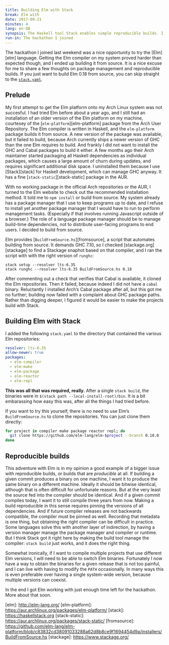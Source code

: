 ```yaml
---
title: Building Elm with Stack
break: Elm with
date: 2017-09-21
minutes: 4
lang: en-GB
synopsis: The Haskell tool Stack enables simple reproducible builds. I used it to build the Elm compiler from source.
run-in: The hackathon I joined
---
```


The hackathon I joined last weekend was a nice opportunity to try the [Elm][elm] language.
Getting the Elm compiler on my system proved harder than expected though,
and I ended up building it from source.
It is a nice excuse for me to share a few thoughts on package management and reproducible builds.
If you just want to build Elm 0.18 from source,
you can skip straight to the [`stack.yaml`](#building-elm-with-stack).

Prelude
-------
My first attempt to get the Elm platform onto my Arch Linux system was not succesful.
I had tried Elm before about a year ago,
and I still had an installation of an older version of the Elm platform on my machine,
courtesey of the [`elm-platform`][elm-platform] package from the Arch User Repository.
The Elm compiler is written in Haskell,
and the `elm-platform` package builds it from source.
A new version of the package was available,
but it failed to build,
because Arch currently ships a newer version of GHC than the one Elm requires to build.
And frankly I did not want to install the GHC and Cabal packages to build it either.
A few months ago their Arch maintainer started packaging all Haskell dependencies as individual packages,
which causes a large amount of churn during updates,
and requires significant additional disk space.
I uninstalled them because I use [Stack][stack] for Haskell development,
which can manage GHC anyway.
It has a fine [`stack-static`][stack-static] package in the AUR.

With no working package in the official Arch repositories or the AUR,
I turned to the Elm website to check out the recommended installation method.
It told me to `npm install` or build from source.
My system already has a package manager that I use to keep programs up to date,
and I refuse to install yet another package manager that I would have to run to perform management tasks.
(Especially if that involves running Javascript outside of a browser.)
The role of a language package manager should be to manage build-time dependencies,
not to distribute user-facing programs to end users.
I decided to build from source.

Elm provides [`BuildFromSource.hs`][fromsource], a script that automates building from source.
It demands GHC 7.10,
so I checked [stackage.org][stackage] to find a Stackage snaphot based on that compiler,
and I ran the script with with the right version of `runghc`:

    stack setup --resolver lts-6.35
    stack runghc --resolver lts-6.35 BuildFromSource.hs 0.18

After commenting out a check that verifies that Cabal is available,
it cloned the Elm repositories.
Then it failed,
because indeed I did not have a `cabal` binary.
Reluctantly I installed Arch’s Cabal package after all,
but this got me no further;
building now failed with a complaint about GHC package paths.
Rather than digging deeper,
I figured it would be easier to make the projects build with Stack.

Building Elm with Stack
-----------------------

I added the following `stack.yaml` to the directory that contained the various Elm repositories:

```yaml
resolver: lts-6.35
allow-newer: true
packages:
  - elm-compiler
  - elm-make
  - elm-package
  - elm-reactor
  - elm-repl
```

**This was all that was required, really.**
After a single `stack build`,
the binaries were in `$(stack path --local-install-root)/bin`.
It is a bit embarassing how easy this was,
after all the things I had tried before.

If you want to try this yourself,
there is no need to use Elm’s `BuildFromSource.hs` to clone the repositories.
You can just clone them directly:

```sh
for project in compiler make package reactor repl; do
  git clone https://github.com/elm-lang/elm-$project --branch 0.18.0
done
```

Reproducible builds
-------------------
This adventure with Elm is in my opinion a good example of a bigger issue with reproducible builds,
or builds that are *producible* at all.
If building a given commit produces a binary on one machine,
I want it to produce the same binary on a different machine.
Ideally it should be bitwise identical,
although that is often difficult for unfortunate reasons.
But at the very least the source fed into the compiler should be identical.
And if a given commit compiles today,
I want it to still compile three years from now.
Making a build reproducible in this sense
requires pinning the versions of all dependencies.
And if future compiler releases are not backwards compatible,
the compiler must be pinned as well.
Recording that metadata is one thing,
but obtaining the right compiler can be difficult in practice.
Some languages solve this with another layer of indirection,
by having a version manager manage the package manager and compiler or runtime.
But I think Stack got it right here by making the build tool manage the compiler:
`stack build` just works,
and it does the right thing.

Somewhat ironically,
if I want to compile multiple projects that use different Elm versions,
I will need to be able to switch Elm binaries.
Fortunately I now have a way to obtain the binaries for a given release that is not too painful,
and I can live with having to modify the `PATH` occasionally.
In many ways this is even preferable over having a single system-wide version,
because multiple versions can coexist.

In the end I got Elm working with just enough time left for the hackathon.
More about that soon.

[elm]:          http://elm-lang.org/ <!-- 2017 and not https? D: -->
[elm-platform]: https://aur.archlinux.org/packages/elm-platform/
[stack]:        https://haskellstack.org
[stack-static]: https://aur.archlinux.org/packages/stack-static/
[fromsource]:   https://github.com/elm-lang/elm-platform/blob/c83832cd38091033288a62d8b8ce9f1694454d9a/installers/BuildFromSource.hs
[stackage]:     https://www.stackage.org/
